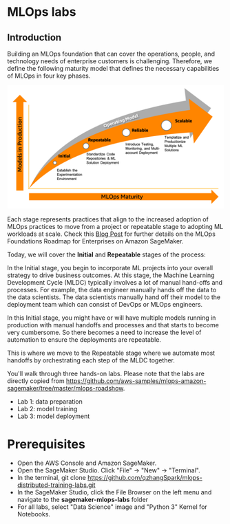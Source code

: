 # MLOps labs

## Introduction

Building an MLOps foundation that can cover the operations, people, and technology needs of 
enterprise customers is challenging. Therefore, we define the following maturity model 
that defines the necessary capabilities of MLOps in four key phases.

![MLOPs stages of adoption](pipeline_scripts/images/mlops-stages-of-adoption1.png)

Each stage represents practices that align to the increased adoption of MLOps 
practices to move from a project or repeatable stage to adopting ML workloads 
at scale. Check this [Blog Post](https://aws.amazon.com/blogs/machine-learning/mlops-foundation-roadmap-for-enterprises-with-amazon-sagemaker/)
for further details on the MLOps Foundations Roadmap for Enterprises on Amazon SageMaker.

Today, we will cover the **Initial** and **Repeatable** stages of the process: 

In the Initial stage, you begin to incorporate ML projects into your overall strategy to 
drive business outcomes. At this stage, the Machine Learning Development Cycle (MLDC) 
typically involves a lot of manual hand-offs and processes. For example, the data engineer 
manually hands off the data to the data scientists. The data scientists manually hand off 
their model to the deployment team which can consist of DevOps or MLOps engineers.

In this Initial stage, you might have or will have multiple models running in production with 
manual handoffs and processes and that starts to become very cumbersome. 
So there becomes a need to increase the level of automation to ensure the deployments are 
repeatable. 

This is where we move to the Repeatable stage where we automate most handoffs by orchestrating 
each step of the MLDC together.

You'll walk through three hands-on labs. Please note that the labs are directly copied from https://github.com/aws-samples/mlops-amazon-sagemaker/tree/master/mlops-roadshow.
* Lab 1: data preparation
* Lab 2: model training
* Lab 3: model deployment

# Prerequisites
* Open the AWS Console and Amazon SageMaker. 
* Open the SageMaker Studio. Click "File" -> "New" -> "Terminal".
* In the terminal, git clone https://github.com/qzhangSpark/mlops-distributed-training-labs.git
* In the SageMaker Studio, click the File Browser on the left menu and navigate to the **sagemaker-mlops-labs** folder
* For all labs, select "Data Science" image and "Python 3" Kernel for Notebooks.
